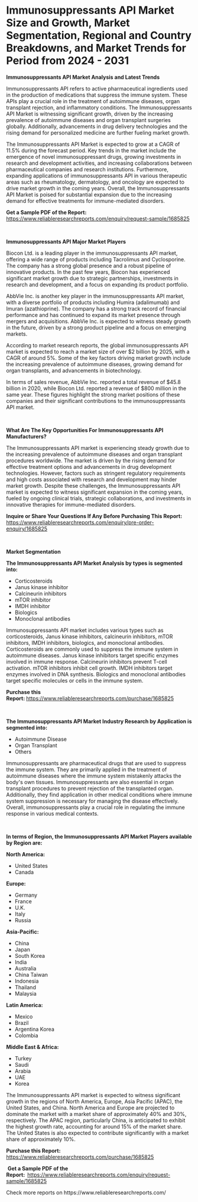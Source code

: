 <p><h1>Immunosuppressants API Market Size and Growth, Market Segmentation, Regional and Country Breakdowns, and Market Trends for Period from 2024 -  2031</h1></p><p><strong>Immunosuppressants API Market Analysis and Latest Trends</strong></p>
<p><p>Immunosuppressants API refers to active pharmaceutical ingredients used in the production of medications that suppress the immune system. These APIs play a crucial role in the treatment of autoimmune diseases, organ transplant rejection, and inflammatory conditions. The Immunosuppressants API Market is witnessing significant growth, driven by the increasing prevalence of autoimmune diseases and organ transplant surgeries globally. Additionally, advancements in drug delivery technologies and the rising demand for personalized medicine are further fueling market growth.</p><p>The Immunosuppressants API Market is expected to grow at a CAGR of 11.5% during the forecast period. Key trends in the market include the emergence of novel immunosuppressant drugs, growing investments in research and development activities, and increasing collaborations between pharmaceutical companies and research institutions. Furthermore, expanding applications of immunosuppressants API in various therapeutic areas such as rheumatology, dermatology, and oncology are expected to drive market growth in the coming years. Overall, the Immunosuppressants API Market is poised for substantial expansion due to the increasing demand for effective treatments for immune-mediated disorders.</p></p>
<p><strong>Get a Sample PDF of the Report:&nbsp;</strong> <a href="https://www.reliableresearchreports.com/enquiry/request-sample/1685825">https://www.reliableresearchreports.com/enquiry/request-sample/1685825</a></p>
<p>&nbsp;</p>
<p><strong>Immunosuppressants API Major Market Players</strong></p>
<p><p>Biocon Ltd. is a leading player in the immunosuppressants API market, offering a wide range of products including Tacrolimus and Cyclosporine. The company has a strong global presence and a robust pipeline of innovative products. In the past few years, Biocon has experienced significant market growth due to strategic partnerships, investments in research and development, and a focus on expanding its product portfolio.</p><p>AbbVie Inc. is another key player in the immunosuppressants API market, with a diverse portfolio of products including Humira (adalimumab) and Imuran (azathioprine). The company has a strong track record of financial performance and has continued to expand its market presence through mergers and acquisitions. AbbVie Inc. is expected to witness steady growth in the future, driven by a strong product pipeline and a focus on emerging markets.</p><p>According to market research reports, the global immunosuppressants API market is expected to reach a market size of over $2 billion by 2025, with a CAGR of around 5%. Some of the key factors driving market growth include the increasing prevalence of autoimmune diseases, growing demand for organ transplants, and advancements in biotechnology.</p><p>In terms of sales revenue, AbbVie Inc. reported a total revenue of $45.8 billion in 2020, while Biocon Ltd. reported a revenue of $800 million in the same year. These figures highlight the strong market positions of these companies and their significant contributions to the immunosuppressants API market.</p></p>
<p>&nbsp;</p>
<p><strong>What Are The Key Opportunities For Immunosuppressants API Manufacturers?</strong></p>
<p><p>The Immunosuppressants API market is experiencing steady growth due to the increasing prevalence of autoimmune diseases and organ transplant procedures worldwide. The market is driven by the rising demand for effective treatment options and advancements in drug development technologies. However, factors such as stringent regulatory requirements and high costs associated with research and development may hinder market growth. Despite these challenges, the Immunosuppressants API market is expected to witness significant expansion in the coming years, fueled by ongoing clinical trials, strategic collaborations, and investments in innovative therapies for immune-mediated disorders.</p></p>
<p><strong>Inquire or Share Your Questions If Any Before Purchasing This Report:</strong> <a href="https://www.reliableresearchreports.com/enquiry/pre-order-enquiry/1685825">https://www.reliableresearchreports.com/enquiry/pre-order-enquiry/1685825</a></p>
<p>&nbsp;</p>
<p><strong>Market Segmentation</strong></p>
<p><strong>The Immunosuppressants API Market Analysis by types is segmented into:</strong></p>
<p><ul><li>Corticosteroids</li><li>Janus kinase inhibitor</li><li>Calcineurin inhibitors</li><li>mTOR inhibitor</li><li>IMDH inhibitor</li><li>Biologics</li><li>Monoclonal antibodies</li></ul></p>
<p><p>Immunosuppressants API market includes various types such as corticosteroids, Janus kinase inhibitors, calcineurin inhibitors, mTOR inhibitors, IMDH inhibitors, biologics, and monoclonal antibodies. Corticosteroids are commonly used to suppress the immune system in autoimmune diseases. Janus kinase inhibitors target specific enzymes involved in immune response. Calcineurin inhibitors prevent T-cell activation. mTOR inhibitors inhibit cell growth. IMDH inhibitors target enzymes involved in DNA synthesis. Biologics and monoclonal antibodies target specific molecules or cells in the immune system.</p></p>
<p><strong>Purchase this Report:&nbsp;</strong><a href="https://www.reliableresearchreports.com/purchase/1685825">https://www.reliableresearchreports.com/purchase/1685825</a></p>
<p>&nbsp;</p>
<p><strong>The Immunosuppressants API Market Industry Research by Application is segmented into:</strong></p>
<p><ul><li>Autoimmune Disease</li><li>Organ Transplant</li><li>Others</li></ul></p>
<p><p>Immunosuppressants are pharmaceutical drugs that are used to suppress the immune system. They are primarily applied in the treatment of autoimmune diseases where the immune system mistakenly attacks the body's own tissues. Immunosuppressants are also essential in organ transplant procedures to prevent rejection of the transplanted organ. Additionally, they find application in other medical conditions where immune system suppression is necessary for managing the disease effectively. Overall, immunosuppressants play a crucial role in regulating the immune response in various medical contexts.</p></p>
<p>&nbsp;</p>
<p><strong>In terms of Region, the Immunosuppressants API Market Players available by Region are:</strong></p>
<p>
    <p> <strong> North America: </strong>
        <ul>
            <li>United States</li>
            <li>Canada</li>
        </ul>
        </p> 
    <p> <strong> Europe: </strong>
        <ul>
            <li>Germany</li>
            <li>France</li>
            <li>U.K.</li>
            <li>Italy</li>
            <li>Russia</li>
        </ul>
        </p> 
    <p> <strong> Asia-Pacific: </strong>
        <ul>
            <li>China</li>
            <li>Japan</li>
            <li>South Korea</li>
            <li>India</li>
            <li>Australia</li>
            <li>China Taiwan</li>
            <li>Indonesia</li>
            <li>Thailand</li>
            <li>Malaysia</li>
        </ul>
        </p> 
    <p> <strong> Latin America: </strong>
        <ul>
            <li>Mexico</li>
            <li>Brazil</li>
            <li>Argentina Korea</li>
            <li>Colombia</li>
        </ul>
        </p> 
    <p> <strong> Middle East & Africa: </strong>
        <ul>
            <li>Turkey</li>
            <li>Saudi</li>
            <li>Arabia</li>
            <li>UAE</li>
            <li>Korea</li>
        </ul>
    </p>
    </p>
<p><p>The Immunosuppressants API market is expected to witness significant growth in the regions of North America, Europe, Asia Pacific (APAC), the United States, and China. North America and Europe are projected to dominate the market with a market share of approximately 40% and 30%, respectively. The APAC region, particularly China, is anticipated to exhibit the highest growth rate, accounting for around 15% of the market share. The United States is also expected to contribute significantly with a market share of approximately 10%.</p></p>
<p><strong>Purchase this Report: </strong><a href="https://www.reliableresearchreports.com/purchase/1685825">https://www.reliableresearchreports.com/purchase/1685825</a></p>
<p>&nbsp;<strong>Get a Sample PDF of the Report:&nbsp;&nbsp;</strong><a href="https://www.reliableresearchreports.com/enquiry/request-sample/1685825">https://www.reliableresearchreports.com/enquiry/request-sample/1685825</a></p>
<p><strong></strong></p>
<p>Check more reports on https://www.reliableresearchreports.com/</p>